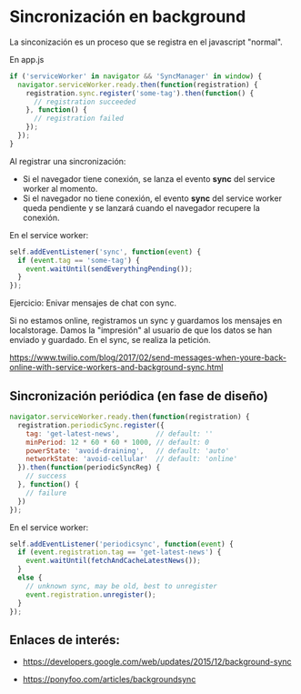 # Sincronización en background

La sinconización es un proceso que se registra en el javascript "normal".

En app.js

```javascript
if ('serviceWorker' in navigator && 'SyncManager' in window) {
  navigator.serviceWorker.ready.then(function(registration) {
    registration.sync.register('some-tag').then(function() {
      // registration succeeded
    }, function() {
      // registration failed
    });
  });
}
```

Al registrar una sincronización:
- Si el navegador tiene conexión, se lanza el evento **sync** del service worker al momento.
- Si el navegador no tiene conexión, el evento **sync** del service worker queda pendiente y se lanzará cuando el navegador recupere la conexión.

En el service worker:

```javascript
self.addEventListener('sync', function(event) {
  if (event.tag == 'some-tag') {
    event.waitUntil(sendEverythingPending());
  }
});
```



Ejercicio: Enivar mensajes de chat con sync. 

Si no estamos online, registramos un sync y guardamos los mensajes en localstorage. Damos la "impresión" al usuario de que los datos se han enviado y guardado.
En el sync, se realiza la petición.

https://www.twilio.com/blog/2017/02/send-messages-when-youre-back-online-with-service-workers-and-background-sync.html



## Sincronización periódica (en fase de diseño)

```javascript
navigator.serviceWorker.ready.then(function(registration) {
  registration.periodicSync.register({
    tag: 'get-latest-news',         // default: ''
    minPeriod: 12 * 60 * 60 * 1000, // default: 0
    powerState: 'avoid-draining',   // default: 'auto'
    networkState: 'avoid-cellular'  // default: 'online'
  }).then(function(periodicSyncReg) {
    // success
  }, function() {
    // failure
  })
});
```



En el service worker:

```javascript
self.addEventListener('periodicsync', function(event) {
  if (event.registration.tag == 'get-latest-news') {
    event.waitUntil(fetchAndCacheLatestNews());
  }
  else {
    // unknown sync, may be old, best to unregister
    event.registration.unregister();
  }
});
```

## Enlaces de interés:

- https://developers.google.com/web/updates/2015/12/background-sync

- https://ponyfoo.com/articles/backgroundsync